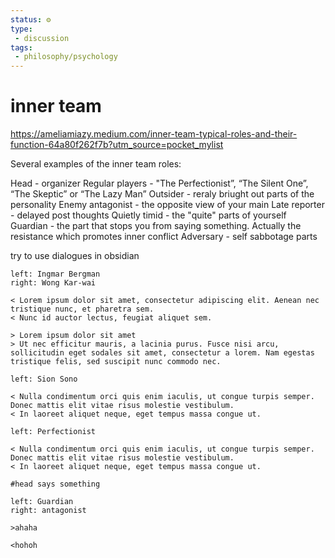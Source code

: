```yaml
---
status: ⚙️
type: 
 - discussion
tags:
 - philosophy/psychology  
---
```


# inner team

https://ameliamiazy.medium.com/inner-team-typical-roles-and-their-function-64a80f262f7b?utm_source=pocket_mylist

Several examples of the inner team roles:

Head - organizer 
Regular players - "The Perfectionist”, “The Silent One”, “The Skeptic” or “The Lazy Man”
Outsider - reraly briught out parts of the personality
Enemy antagonist - the opposite view of your main 
Late reporter - delayed post thoughts
Quietly timid - the "quite" parts of yourself
Guardian - the part that stops you from saying something. Actually the resistance which promotes inner conflict
Adversary - self sabbotage parts


try to use dialogues in obsidian

```dialogue
left: Ingmar Bergman
right: Wong Kar-wai

< Lorem ipsum dolor sit amet, consectetur adipiscing elit. Aenean nec tristique nunc, et pharetra sem.
< Nunc id auctor lectus, feugiat aliquet sem.

> Lorem ipsum dolor sit amet
> Ut nec efficitur mauris, a lacinia purus. Fusce nisi arcu, sollicitudin eget sodales sit amet, consectetur a lorem. Nam egestas tristique felis, sed suscipit nunc commodo nec.

left: Sion Sono

< Nulla condimentum orci quis enim iaculis, ut congue turpis semper. Donec mattis elit vitae risus molestie vestibulum.
< In laoreet aliquet neque, eget tempus massa congue ut.

left: Perfectionist

< Nulla condimentum orci quis enim iaculis, ut congue turpis semper. Donec mattis elit vitae risus molestie vestibulum.
< In laoreet aliquet neque, eget tempus massa congue ut.

#head says something

left: Guardian
right: antagonist

>ahaha

<hohoh

```
